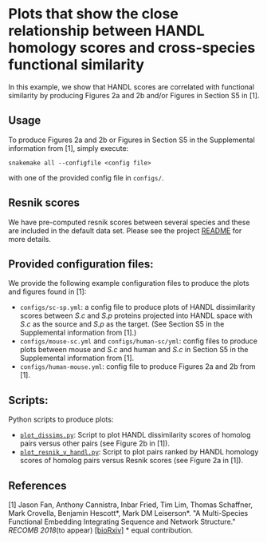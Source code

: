
# Plots that show the close relationship between HANDL homology scores and cross-species functional similarity

In this example, we show that HANDL scores are correlated with functional similarity by producing  Figures 2a and 2b and/or Figures in Section S5 in [1].

## Usage

To produce Figures 2a and 2b or Figures in Section S5 in the Supplemental information from [1], simply execute:

	snakemake all --configfile <config file>

with one of the provided config file in `configs/`.

## Resnik scores

We have pre-computed resnik scores between several species and these are included in the default data set. Please see the project [README](https://github.com/lrgr/HANDL) for more details.

## Provided configuration files:

We provide the following example configuration files to produce the plots and figures found in [1]:
* `configs/sc-sp.yml`: a config file to produce plots of HANDL dissimilarity scores between _S.c_ and _S.p_ proteins projected into HANDL space with _S.c_ as the source and _S.p_ as the target. (See Section S5 in the Supplemental information from [1].)
* `configs/mouse-sc.yml` and `configs/human-sc/yml`: config files to produce plots between mouse and _S.c_ and human and _S.c_ in Section S5 in the Supplemental information from [1].
* `configs/human-mouse.yml`: config file to produce Figures 2a and 2b from [1].

## Scripts:
Python scripts to produce plots:
* [`plot_dissims.py`](https://github.com/lrgr/HANDL/blob/master/experiments/resnik-and-dissim-plots/plot_dissims.py): Script to plot HANDL dissimilarity scores of homolog pairs versus other pairs (see Figure 2b in [1]).
* [`plot_resnik_v_handl.py`](https://github.com/lrgr/HANDL/blob/master/experiments/resnik-and-dissim-plots/plot_resnik_v_handl.py): Script to plot pairs ranked by HANDL homology scores of homolog pairs versus Resnik scores (see Figure 2a in [1]).

## References
[1] Jason Fan, Anthony Cannistra, Inbar Fried, Tim Lim, Thomas Schaffner, Mark Crovella, Benjamin Hescott*, Mark DM Leiserson*. "A Multi-Species Functional Embedding Integrating Sequence and Network Structure."  _RECOMB 2018_(to appear)  [[bioRxiv]](https://www.biorxiv.org/content/early/2018/03/30/229211)  * equal contribution.